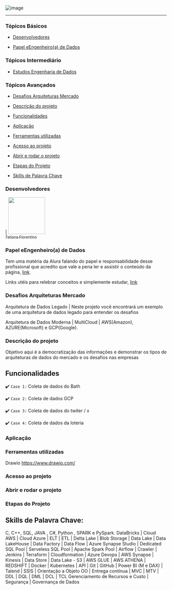 ![image](https://github.com/TatianaFlorentino/EngenhariaDados/assets/41309689/2f36c038-b210-4e6f-9923-2dd33989c934)

<hr>

### Tópicos Básicos

- [Desenvolvedores](#desenvolvedores)
  
- [Papel eEngenheiro(a) de Dados](#papel-engenheiroa-de-dados)

### Tópicos Intermediário

- [Estudos Engenharia de Dados](#tratamento-de-dados)

### Tópicos Avançados

- [Desafios Arquiteturas Mercado](#tipos-de-arquieturas-mercado)

- [Descrição do projeto](#descrição-do-projeto)

- [Funcionalidades](#funcionalidades)

- [Aplicação](#aplicação)

- [Ferramentas utilizadas](#ferramentas-utilizadas)

- [Acesso ao projeto](#acesso-ao-projeto)

- [Abrir e rodar o projeto](#abrir-e-rodar-o-projeto)

- [Etapas do Projeto](tapas-projeto)

- [Skills de Palavra Chave](skill-de-palavra-chave)


### Desenvolvedores
| [<img src="https://avatars.githubusercontent.com/tatianaflorentino?v=4" width=115><br><sub>Tatiana Florentino</sub>](https://github.com/TatianaFlorentino) 

### Papel eEngenheiro(a) de Dados
Tem uma matéria da Alura falando do papel e responsabilidade desse profissional que acredito que vale a pena ler e assistir o conteúdo da página, [link](https://www.alura.com.br/artigos/engenharia-dados).

Links utéis para relebrar conceitos e simplemente estudar, [link](https://github.com/SartMorgs/data-engineer-roadmap)

### Desafios Arquiteturas Mercado

Arquitetura de Dados Legado | Neste projeto você encontrará um exemplo de uma arquitetura de dados legado para entender os desafios 

Arquitetura de Dados Moderna |  MultiCloud | AWS(Amazon), AZURE(Microsoft) e GCP(Google).


### Descrição do projeto

Objetivo aqui é a democratização das informações e demonstrar os tipos de arquiteturas de dados do mercado e os desafios nas empresas 


## Funcionalidades

:heavy_check_mark: `Case 1:` Coleta de dados do Bath

:heavy_check_mark: `Case 2:` Coleta de dados GCP

:heavy_check_mark: `Case 3:` Coleta de dados do twiter / x 

:heavy_check_mark: `Case 4:` Coleta de dados da loteria 


### Aplicação

### Ferramentas utilizadas
Drawio
https://www.drawio.com/

### Acesso ao projeto

### Abrir e rodar o projeto

### Etapas do Projeto

## Skills de Palavra Chave:
C, C++, SQL, JAVA , C#, Python , SPARK e PySpark. DataBricks | Cloud AWS | Cloud Azure | ELT | ETL | Delta Lake | Blob Storage | Data Lake | Data LakeHouse | Data Factory | Data Flow | Azure Synapse Studio | Dedicated SQL Pool | Serveless SQL Pool | Apache Spark Pool | Airflow | Crawler | Jenkins | Terraform | Cloudformation | Azure Devops | AWS Synapse | Kinesis | Data Store | Data Lake - S3 | AWS GLUE | AWS ATHENA | REDSHIFT | Docker | Kubernetes | API | Git | GitHub | Power BI (M e DAX) | Talend | SSIS | Orientação a Objeto OO | Entrega contínua | MVC | MTV | DDL | DQL | DML | DCL | TCL Gerenciamento de Recursos e Custo | Segurança | Governança de Dados

